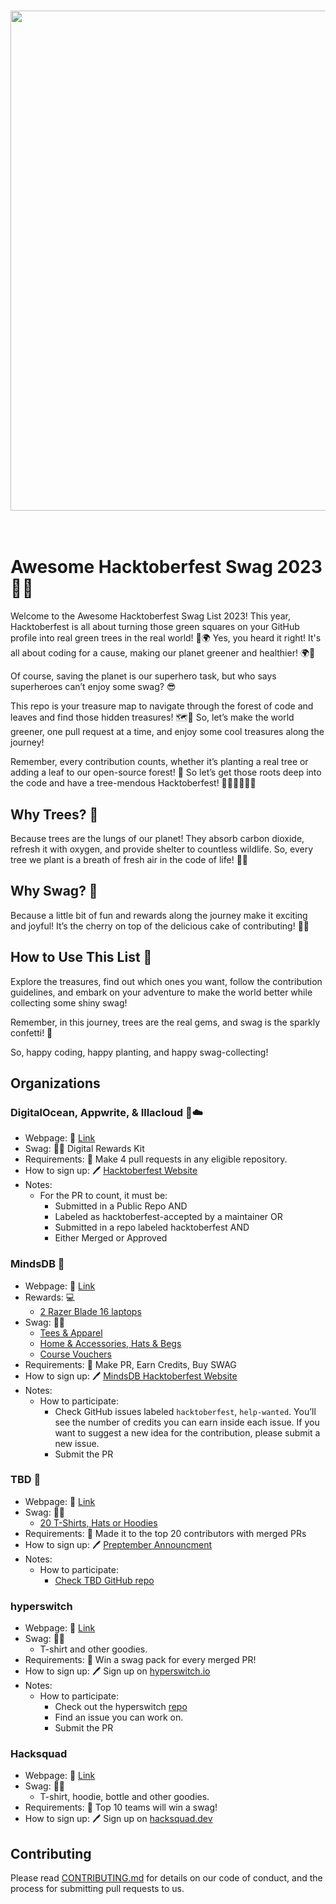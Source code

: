 <h1  align="center">
	<img width="800" src="https://img.evbuc.com/https%3A%2F%2Fcdn.evbuc.com%2Fimages%2F602344459%2F297853841506%2F1%2Foriginal.20230920-142601?w=1000&auto=format%2Ccompress&q=75&sharp=10&rect=416%2C0%2C3336%2C1668&s=65d2fe39f8749ebc9c01045a430fa45c">
	<br>
	<br>
</h1>

# Awesome Hacktoberfest Swag 2023 🌳🎁

Welcome to the Awesome Hacktoberfest Swag List 2023! This year, Hacktoberfest is all about turning those green squares on your GitHub profile into real green trees in the real world! 🌳🌍 
Yes, you heard it right! It's all about coding for a cause, making our planet greener and healthier! 🌍💚

Of course, saving the planet is our superhero task, but who says superheroes can’t enjoy some swag? 😎 

This repo is your treasure map to navigate through the forest of code and leaves and find those hidden treasures! 🗺️💎 So, let’s make the world greener, one pull request at a time, and enjoy some cool treasures along the journey!

Remember, every contribution counts, whether it’s planting a real tree or adding a leaf to our open-source forest! 🌿 So let’s get those roots deep into the code and have a tree-mendous Hacktoberfest! 🎃👩‍💻👨‍💻🌳

## Why Trees? 🌳

Because trees are the lungs of our planet! They absorb carbon dioxide, refresh it with oxygen, and provide shelter to countless wildlife. So, every tree we plant is a breath of fresh air in the code of life! 🌱💚

## Why Swag? 🎁

Because a little bit of fun and rewards along the journey make it exciting and joyful! It’s the cherry on top of the delicious cake of contributing! 🍰✨

## How to Use This List 📜

Explore the treasures, find out which ones you want, follow the contribution guidelines, and embark on your adventure to make the world better while collecting some shiny swag!

Remember, in this journey, trees are the real gems, and swag is the sparkly confetti! 🌟 

So, happy coding, happy planting, and happy swag-collecting!

## Organizations

### DigitalOcean, Appwrite, & Illacloud 🌊☁️

* Webpage: 🔗 [Link](https://hacktoberfest.com/)
* Swag: 🌳🎁 Digital Rewards Kit
* Requirements: 📜 Make 4 pull requests in any eligible repository.
* How to sign up: 🖊️ [Hacktoberfest Website](https://hacktoberfest.com/)
* Notes:
    * For the PR to count, it must be:
        * Submitted in a Public Repo AND
        *  Labeled as hacktoberfest-accepted by a maintainer OR
        *  Submitted in a repo labeled hacktoberfest AND
        *  Either Merged or Approved

### MindsDB 🐻

* Webpage: 🔗 [Link](https://mindsdb.com/hacktoberfest)
* Rewards: 💻
   *  [2 Razer Blade 16 laptops](https://www.razer.com/gaming-laptops/Razer-Blade-16/RZ09-0483SEJ3-R3U1)
* Swag: 🌳🎁
   * [Tees & Apparel](https://store.covver.io/mindsdb/collections/swag-collection?tag=HATS_BAGS)
   * [Home & Accessories, Hats & Begs](https://store.covver.io/mindsdb/collections/swag-collection?tag=HATS_BAGS)
   * [Course Vouchers](https://mindsdb.com/hacktoberfest)
* Requirements: 📜 Make PR, Earn Credits, Buy SWAG
* How to sign up: 🖊️ [MindsDB Hacktoberfest Website]([https://hacktoberfest.com/](https://mindsdb.com/hacktoberfest))
* Notes:
    * How to participate:
        * Check GitHub issues labeled `hacktoberfest`, `help-wanted`. You’ll see the number of credits you can earn inside each issue. If you want to suggest a new idea for the contribution, please submit a new issue.
        * Submit the PR
          
### TBD 🐻

* Webpage: 🔗 [Link](https://dev.to/tbdevs/preptember-diaries-gearing-up-for-hacktoberfest-2023-8o2)
* Swag: 🌳🎁
   * [20 T-Shirts, Hats or Hoodies](https://www.tbd.shop/)
* Requirements: 📜 Made it to the top 20 contributors with merged PRs
* How to sign up: 🖊️ [Preptember Announcment](https://dev.to/tbdevs/preptember-diaries-gearing-up-for-hacktoberfest-2023-8o2)
* Notes:
    * How to participate:
        * [Check TBD GitHub repo](https://github.com/TBD54566975/developer.tbd.website#tbd-developer-site)
     
### hyperswitch

* Webpage: 🔗 [Link](https://hyperswitch.io/hacktoberfest)
* Swag: 🌳🎁
   * T-shirt and other goodies.
* Requirements: 📜 Win a swag pack for every merged PR!
* How to sign up: 🖊️ Sign up on [hyperswitch.io](https://app.hyperswitch.io/login)
* Notes:
    * How to participate:
        * Check out the hyperswitch [repo](https://github.com/juspay/hyperswitch)
        * Find an issue you can work on.
        * Submit the PR

### Hacksquad

* Webpage: 🔗 [Link](https://hachsquad.dev/)
* Swag: 🌳🎁
   * T-shirt, hoodie, bottle and other goodies.
* Requirements: 📜 Top 10 teams will win a swag!
* How to sign up: 🖊️ Sign up on [hacksquad.dev](https://hachsquad.dev/)


## Contributing

Please read [CONTRIBUTING.md](CONTRIBUTING.md) for details on our code of conduct, and the process for submitting pull requests to us.
